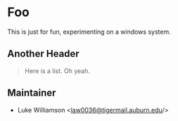# Foo #

This is just for fun, experimenting on a windows system.


## Another Header ##

>Here is a list.
>Oh yeah.

## Maintainer ##

* Luke Williamson <law0036@tigermail.auburn.edu/>